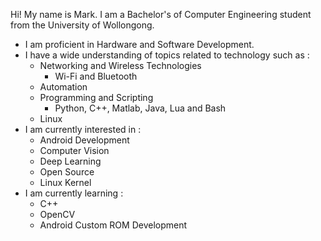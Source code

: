 Hi! My name is Mark. I am a Bachelor's of Computer Engineering student from the University of Wollongong.

- I am proficient in Hardware and Software Development.
- I have a wide understanding of topics related to technology such as :
    - Networking and Wireless Technologies 
        - Wi-Fi and Bluetooth
    - Automation
    - Programming and Scripting
        - Python, C++, Matlab, Java, Lua and Bash 
    - Linux
- I am currently interested in :
    - Android Development
    - Computer Vision
    - Deep Learning
    - Open Source
    - Linux Kernel
- I am currently learning :
    - C++
    - OpenCV
    - Android Custom ROM Development
